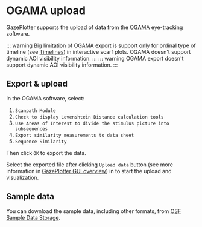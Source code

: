 # OGAMA upload
GazePlotter supports the upload of data from the [OGAMA](https://ogama.net) eye-tracking software. 

::: warning
Big limitation of OGAMA export is support only for ordinal type of timeline (see [Timelines](/basic/timelines/)) in interactive scarf plots. OGAMA doesn't support dynamic AOI visibility information.
:::
::: warning
OGAMA export doesn't support dynamic AOI visibility information.
:::

## Export & upload

In the OGAMA software, select:
1. `Scanpath Module`
2. `Check to display Levenshtein Distance calculation tools`
3. `Use Areas of Interest to divide the stimulus picture into subsequences`
4. `Export similarity measurements to data sheet`
5. `Sequence Similarity`

Then click `OK` to export the data. 

Select the exported file after clicking `Upload data` button (see more information in [GazePlotter GUI overview](/basic/)) in to start the upload and visualization.

## Sample data

You can download the sample data, including other formats, from [OSF Sample Data Storage](https://osf.io/j58v3).